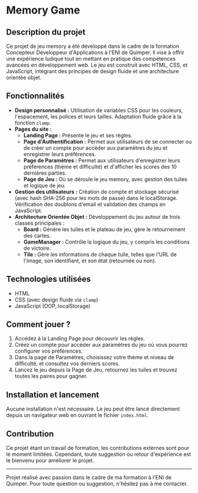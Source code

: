 # Memory Game

## Description du projet

Ce projet de jeu memory a été développé dans le cadre de la formation Concepteur Développeur d'Applications à l'ENI de Quimper. Il vise à offrir une expérience ludique tout en mettant en pratique des compétences avancées en développement web. Le jeu est construit avec HTML, CSS, et JavaScript, intégrant des principes de design fluide et une architecture orientée objet.

## Fonctionnalités

-   **Design personnalisé :** Utilisation de variables CSS pour les couleurs, l'espacement, les polices et leurs tailles. Adaptation fluide grâce à la fonction `clamp`.
-   **Pages du site :**
    -   **Landing Page :** Présente le jeu et ses règles.
    -   **Page d'Authentification :** Permet aux utilisateurs de se connecter ou de créer un compte pour accéder aux paramètres du jeu et enregistrer leurs préférences.
    -   **Page de Paramètres :** Permet aux utilisateurs d'enregistrer leurs préférences (thème et difficulté) et d'afficher les scores des 10 dernières parties.
    -   **Page de Jeu :** Où se déroule le jeu memory, avec gestion des tuiles et logique de jeu.
-   **Gestion des utilisateurs :** Création de compte et stockage sécurisé (avec hash SHA-256 pour les mots de passe) dans le localStorage. Vérification des doublons d'email et validation des champs en JavaScript.
-   **Architecture Orientée Objet :** Développement du jeu autour de trois classes principales :
    -   **Board :** Génère les tuiles et le plateau de jeu, gère le retournement des cartes.
    -   **GameManager :** Contrôle la logique du jeu, y compris les conditions de victoire.
    -   **Tile :** Gère les informations de chaque tuile, telles que l'URL de l'image, son identifiant, et son état (retournée ou non).

## Technologies utilisées

-   HTML
-   CSS (avec design fluide via `clamp`)
-   JavaScript (OOP, localStorage)

## Comment jouer ?

1. Accédez à la Landing Page pour découvrir les règles.
2. Créez un compte pour accéder aux paramètres du jeu où vous pourrez configurer vos préférences.
3. Dans la page de Paramètres, choisissez votre thème et niveau de difficulté, et consultez vos derniers scores.
4. Lancez le jeu depuis la Page de Jeu, retournez les tuiles et trouvez toutes les paires pour gagner.

## Installation et lancement

Aucune installation n'est nécessaire. Le jeu peut être lancé directement depuis un navigateur web en ouvrant le fichier `index.html`.

## Contribution

Ce projet étant un travail de formation, les contributions externes sont pour le moment limitées. Cependant, toute suggestion ou retour d'expérience est le bienvenu pour améliorer le projet.

---

Projet réalisé avec passion dans le cadre de ma formation à l'ENI de Quimper. Pour toute question ou suggestion, n'hésitez pas à me contacter.
